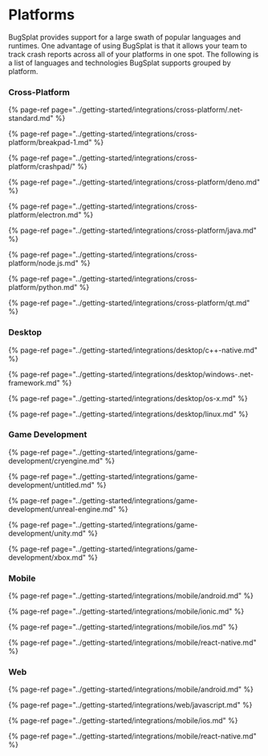 # Platforms

BugSplat provides support for a large swath of popular languages and runtimes. One advantage of using BugSplat is that it allows your team to track crash reports across all of your platforms in one spot. The following is a list of languages and technologies BugSplat supports grouped by platform.

### Cross-Platform

{% page-ref page="../getting-started/integrations/cross-platform/.net-standard.md" %}

{% page-ref page="../getting-started/integrations/cross-platform/breakpad-1.md" %}

{% page-ref page="../getting-started/integrations/cross-platform/crashpad/" %}

{% page-ref page="../getting-started/integrations/cross-platform/deno.md" %}

{% page-ref page="../getting-started/integrations/cross-platform/electron.md" %}

{% page-ref page="../getting-started/integrations/cross-platform/java.md" %}

{% page-ref page="../getting-started/integrations/cross-platform/node.js.md" %}

{% page-ref page="../getting-started/integrations/cross-platform/python.md" %}

{% page-ref page="../getting-started/integrations/cross-platform/qt.md" %}

### Desktop 

{% page-ref page="../getting-started/integrations/desktop/c++-native.md" %}

{% page-ref page="../getting-started/integrations/desktop/windows-.net-framework.md" %}

{% page-ref page="../getting-started/integrations/desktop/os-x.md" %}

{% page-ref page="../getting-started/integrations/desktop/linux.md" %}

### Game Development

{% page-ref page="../getting-started/integrations/game-development/cryengine.md" %}

{% page-ref page="../getting-started/integrations/game-development/untitled.md" %}

{% page-ref page="../getting-started/integrations/game-development/unreal-engine.md" %}

{% page-ref page="../getting-started/integrations/game-development/unity.md" %}

{% page-ref page="../getting-started/integrations/game-development/xbox.md" %}

### Mobile

{% page-ref page="../getting-started/integrations/mobile/android.md" %}

{% page-ref page="../getting-started/integrations/mobile/ionic.md" %}

{% page-ref page="../getting-started/integrations/mobile/ios.md" %}

{% page-ref page="../getting-started/integrations/mobile/react-native.md" %}

### Web

{% page-ref page="../getting-started/integrations/mobile/android.md" %}

{% page-ref page="../getting-started/integrations/web/javascript.md" %}

{% page-ref page="../getting-started/integrations/mobile/ios.md" %}

{% page-ref page="../getting-started/integrations/mobile/react-native.md" %}





